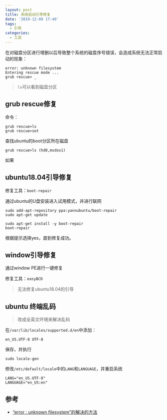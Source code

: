 ```yaml
---
layout: post
title: 系统启动引导修复
date: '2019-12-09 17:40'
tags:
  - 引导
categories:
  - 工具
---
```


在对磁盘分区进行增删以后导致整个系统的磁盘序号错误，会造成系统无法正常启动的现象：

```
error: unknown filesystem
Entering rescue mode ...
grub rescue> _
```
> `ls`可以看到磁盘分区

<!--more-->

## grub rescue修复

命令：
```
grub rescue>ls
grub rescue>set
```

查找ubuntu的boot分区所在磁盘

```
grub rescue>ls (hd0,msdos1)
```

如果



## ubuntu18.04引导修复

修复工具：`boot-repair`

通过ubuntu的U盘安装进入试用模式，并进行联网

```
sudo add-apt-repository ppa:yannubuntu/boot-repair
sudo apt-get update
```
```
sudo apt-get install -y boot-repair
boot-repair
```
根据提示选择yes，直到修复成功。


## window引导修复

通过window PE进行一键修复

修复工具：`easyBCD`
> 无法修复ubuntu18.04的引导

## ubuntu 终端乱码

> 改成全英文环境来解决乱码

在`/var/lib/locales/supported.d/en`中添加：
```
en_US.UTF-8 UTF-8
```

保存，并执行
```
sudo locale-gen
```

修改`/etc/default/locale`中的`LANG`和`LANGUAGE`，并重启系统

```
LANG="en_US.UTF-8"
LANGUAGE="en_US:en"
```



## 参考

- [“error : unknown filesystem”的解决的方法](https://www.cnblogs.com/mengfanrong/p/3751185.html)
